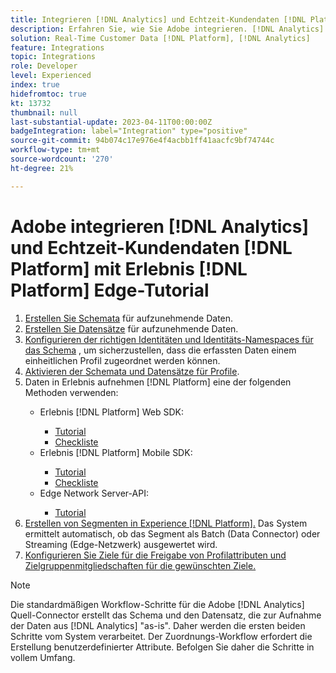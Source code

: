 ```yaml
---
title: Integrieren [!DNL Analytics] und Echtzeit-Kundendaten [!DNL Platform] mit dem Erlebnis [!DNL Platform] Edge-Tutorial
description: Erfahren Sie, wie Sie Adobe integrieren. [!DNL Analytics] mit Echtzeit-Kundendaten [!DNL Platform] unter Verwendung des AEP Web SDK, AEP Mobile SDK oder der Edge Network Server-API.
solution: Real-Time Customer Data [!DNL Platform], [!DNL Analytics]
feature: Integrations
topic: Integrations
role: Developer
level: Experienced
index: true
hidefromtoc: true
kt: 13732
thumbnail: null
last-substantial-update: 2023-04-11T00:00:00Z
badgeIntegration: label="Integration" type="positive"
source-git-commit: 94b074c17e976e4f4acbb1ff41aacfc9bf74744c
workflow-type: tm+mt
source-wordcount: '270'
ht-degree: 21%

---
```



# Adobe integrieren [!DNL Analytics] und Echtzeit-Kundendaten [!DNL Platform] mit Erlebnis [!DNL Platform] Edge-Tutorial

<ol>
    <li><a href="https://experienceleague.adobe.com/?lang=de#dashboard/learning" _target="_blank" rel="noopener noreferrer">Erstellen Sie Schemata</a> für aufzunehmende Daten.</li>
    <li><a href="https://experienceleague.adobe.com/docs/platform-learn/tutorials/data-ingestion/create-datasets-and-ingest-data.html?lang=de" _target="_blank" rel="noopener noreferrer">Erstellen Sie Datensätze</a> für aufzunehmende Daten.</a></li>
    <li><a href="https://experienceleague.adobe.com/docs/platform-learn/tutorials/identities/label-ingest-and-verify-identity-data.html?lang=en" _target="_blank" rel="noopener noreferrer">Konfigurieren der richtigen Identitäten und Identitäts-Namespaces für das Schema</a> , um sicherzustellen, dass die erfassten Daten einem einheitlichen Profil zugeordnet werden können.</li>
    <li><a href="https://experienceleague.adobe.com/docs/platform-learn/tutorials/profiles/bring-data-into-the-real-time-customer-profile.html?lang=de" _target="_blank" rel="noopener noreferrer">Aktivieren der Schemata und Datensätze für Profile</a>.</li>
    <li>Daten in Erlebnis aufnehmen [!DNL Platform] eine der folgenden Methoden verwenden:</li>
        <ul>
           <li>Erlebnis [!DNL Platform] Web SDK:</li>
                <ul>
                    <li><a href="https://experienceleague.adobe.com/docs/platform-learn/implement-web-sdk/overview.html?lang=de" _target="_blank" rel="noopener noreferrer">Tutorial</a></li>
                    <li><a href="https://experienceleague.adobe.com/docs/analytics/implementation/aep-edge/web-sdk/overview.html" _target="_blank" rel="noopener noreferrer">Checkliste</a></li>
                </ul>
            <li>Erlebnis [!DNL Platform] Mobile SDK:</li>
                <ul>
                    <li><a href="https://experienceleague.adobe.com/docs/platform-learn/data-collection/mobile-sdk/create-mobile-properties.html" _target="_blank" rel="noopener noreferrer">Tutorial</a></li>
                    <li><a href="https://experienceleague.adobe.com/docs/analytics/implementation/aep-edge/mobile-sdk/overview.html" _target="_blank" rel="noopener noreferrer">Checkliste</a></li>
                </ul></li>
            <li>Edge Network Server-API:</li>
                <ul>
                    <li><a href="https://experienceleague.adobe.com/docs/experience-platform/edge-network-server-api/interacting-other-adobe-solutions/interacting-adobe-analytics.html?lang=de" _target="_blank" rel="noopener noreferrer">Tutorial</a></li>
                </ul>
       </ul>
    <li><a href="https://experienceleague.adobe.com/docs/platform-learn/tutorials/segments/create-segments.html" _target="_blank" rel="noopener noreferrer">Erstellen von Segmenten in Experience [!DNL Platform].</a> Das System ermittelt automatisch, ob das Segment als Batch (Data Connector) oder Streaming (Edge-Netzwerk) ausgewertet wird.</li>
    <li><a href="https://experienceleague.adobe.com/docs/platform-learn/tutorials/destinations/create-destinations-and-activate-data.html" _target="_blank" rel="noopener noreferrer">Konfigurieren Sie Ziele für die Freigabe von Profilattributen und Zielgruppenmitgliedschaften für die gewünschten Ziele.</a></li>
</ol>

>[!NOTE]
>
>Die standardmäßigen Workflow-Schritte für die Adobe [!DNL Analytics] Quell-Connector erstellt das Schema und den Datensatz, die zur Aufnahme der Daten aus [!DNL Analytics] &quot;as-is&quot;. Daher werden die ersten beiden Schritte vom System verarbeitet. Der Zuordnungs-Workflow erfordert die Erstellung benutzerdefinierter Attribute. Befolgen Sie daher die Schritte in vollem Umfang.
